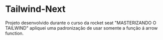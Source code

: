 # Tailwind-Next
Projeto desenvolvido  durante o curso da rocket seat "MASTERIZANDO O TAILWIND" apliquei uma padronização de usar somente a função á arrow function.
